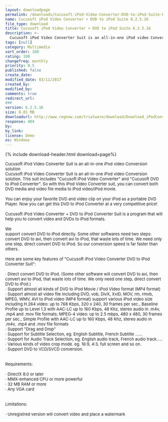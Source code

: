 ```yaml
---
layout: downloadpage
permalink: /downloads/Cucusoft-iPod-Video-Converter-DVD-to-iPod-Suite-6,2,5,16/
name: Cucusoft iPod Video Converter + DVD to iPod Suite 6.2.5.16
file_type: download
title: Cucusoft iPod Video Converter + DVD to iPod Suite 6.2.5.16
description: >-
  Cucusoft iPod Video Converter Suit is an all-in-one iPod video Conversion solution. This suit includes "Cucusoft iPod Video Converter" and "Cucusoft DVD to iPod Converter". So with this iPod Video Converter suit, you can convert both DVD media and vide...
tags: [null]
category: Multimedia
sort_order: 100
rating: 100
changefreq: monthly
priority: 0.5
published: false
create_date: 
modified_date: 03/11/2017
created_by: 
modified_by: 
comments: true
redirect_url: 
### 
version: 6.2.5.16
size: 8.01 MB
downloadurl: http://www.regnow.com/trialware/download/Download_iPodConvSuitReg.exe?item=8889 7&affiliate=22260
response: 404
by: 
by_link: 
license: Demo
os: Windows
---
```


{% include download-header.html download=page%}

<p style="fix-download-text !important">
<p><font size="2">Cucusoft iPod Video Converter Suit is an all-in-one iPod video Conversion solution <br />
Cucusoft iPod Video Converter Suit is an all-in-one iPod video Conversion solution. This suit includes "Cucusoft iPod Video Converter" and "Cucusoft DVD to iPod Converter". So with this iPod Video Converter suit, you can convert both DVD media and video file media to iPod video/iPod movie. <br />
<br />
You can enjoy your favorite DVD and video clip on your iPod as a portable DVD Player. Now you can get this DVD to iPod Converter at a very competitive price! <br />
<br />
Cucusoft iPod Video Converter + DVD to iPod Converter Suit is a program that will help you to convert video and DVDs to iPod formats. <br />
<br />
We <br />
support convert DVD to iPod directly. Some other softwares need two steps: convert DVD to avi, then convert avi to iPod, that waste lots of time. We need only one step, direct convert DVD to iPod. So our conversion speed is far faster than others. <br />
<br />
Here are some key features of "Cucusoft iPod Video Converter DVD to iPod Converter Suit": <br />
<br />
· Direct convert DVD to iPod. (Some other software will convert DVD to avi, then convert avi to iPod, that waste lots of time. We only need one step, direct convert DVD to iPod.) <br />
· Support almost all kinds of DVD to iPod Movie / iPod Video format (MP4 format) <br />
· Support almost all video file including DVD, vob, DivX, XviD, MOV, rm, rmvb, MPEG, WMV, AVI to iPod video (MP4 format) support various iPod video size including H.264 video: up to 768 Kbps, 320 x 240, 30 frames per sec., Baseline Profile up to Level 1.3 with AAC-LC up to 160 Kbps, 48 Khz, stereo audio in .m4v, .mp4 and .mov file formats; MPEG-4 video: up to 2.5 mbps, 480 x 480, 30 frames per sec., Simple Profile with AAC-LC up to 160 Kbps, 48 Khz, stereo audio in .m4v, .mp4 and .mov file formats <br />
· Support "Drag and Drop" <br />
· Support for Subtitle Selection, eg. English Subtitle, French Subtitle ...... <br />
· Support for Audio Track Selection, eg. English audio track, French audio track..... <br />
· Various kinds of video crop mode. eg. 16:9, 4:3, full screen and so on. <br />
· Support DVD to VCD/SVCD conversion. <br />
<br />
<br />
Requirements: <br />
<br />
· DirectX 8.0 or later <br />
· MMX-enhanced CPU or more powerful <br />
· 32 MB RAM or more <br />
· Any VGA card <br />
<br />
<br />
Limitations: <br />
<br />
· Unregistred version will convert video and place a watermark <br />
<br />
</font></p></p>
